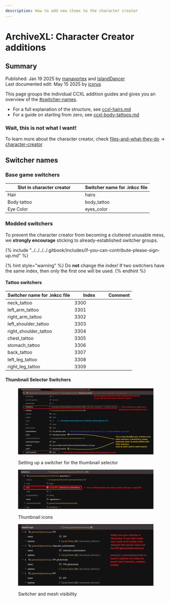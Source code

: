 ```yaml
---
description: How to add new items to the character creator
---
```


# ArchiveXL: Character Creator additions

## Summary

Published: Jan 19 2025 by [manavortex](https://app.gitbook.com/u/NfZBoxGegfUqB33J9HXuCs6PVaC3 "mention") and [IslandDancer](https://app.gitbook.com/u/s8gktWvqEZWGRxQIsePwOnEI2Mo2 "mention")\
Last documented edit: May 15 2025 by [icxrus](https://app.gitbook.com/u/R7jBoGTs0NQ60YSE39s5jrdLiei2 "mention")

This page groups the individual CCXL addition guides and gives you an overview of the [#switcher-names](./#switcher-names "mention").&#x20;

* For a full explanation of the structure, see [ccxl-hairs.md](ccxl-hairs.md "mention")
* For a guide on starting from zero, see [ccxl-body-tattoos.md](ccxl-body-tattoos.md "mention")

### Wait, this is not what I want!

To learn more about the character creator, check [files-and-what-they-do](../../../files-and-what-they-do/ "mention") -> [character-creator](../../../files-and-what-they-do/file-formats/character-creator/ "mention")

## Switcher names

### Base game switchers

<table><thead><tr><th width="228.70001220703125">Slot in character creator</th><th>Switcher name for .inkcc file</th></tr></thead><tbody><tr><td>Hair</td><td>hairs</td></tr><tr><td>Body tattoo</td><td>body_tattoo</td></tr><tr><td>Eye Color</td><td>eyes_color</td></tr></tbody></table>

### Modded switchers

To prevent the character creator from becoming a cluttered unusable mess, we **strongly encourage** sticking to already-established switcher groups.

{% include "../../../../.gitbook/includes/if-you-can-contribute-please-sign-up.md" %}

{% hint style="warning" %}
Do **not** change the index! If two switchers have the same index, then only the first one will be used.
{% endhint %}

#### Tattoo switchers

<table><thead><tr><th>Switcher name for .inkcc file</th><th width="92.6500244140625">Index</th><th>Comment</th></tr></thead><tbody><tr><td>neck_tattoo</td><td>3300</td><td></td></tr><tr><td>left_arm_tattoo</td><td>3301</td><td></td></tr><tr><td>right_arm_tattoo</td><td>3302</td><td></td></tr><tr><td>left_shoulder_tattoo</td><td>3303</td><td></td></tr><tr><td>right_shoulder_tattoo</td><td>3304</td><td></td></tr><tr><td>chest_tattoo</td><td>3305</td><td></td></tr><tr><td>stomach_tattoo</td><td>3306</td><td></td></tr><tr><td>back_tattoo</td><td>3307</td><td></td></tr><tr><td>left_leg_tattoo</td><td>3308</td><td></td></tr><tr><td>right_leg_tattoo</td><td>3309</td><td></td></tr></tbody></table>



#### Thumbnail Selector Switchers

<figure><img src="../../../../.gitbook/assets/ThumbnailSelectorSwitcherInfo_1.png" alt=""><figcaption><p>Setting up a switcher for the thumbnail selector</p></figcaption></figure>

<figure><img src="../../../../.gitbook/assets/ThumbnailSelectorSwitcherInfo_2.png" alt=""><figcaption><p>Thumbnail icons</p></figcaption></figure>

<figure><img src="../../../../.gitbook/assets/ThumbnailSelectorSwitcherInfo_3.png" alt=""><figcaption><p>Switcher and mesh visibility</p></figcaption></figure>
